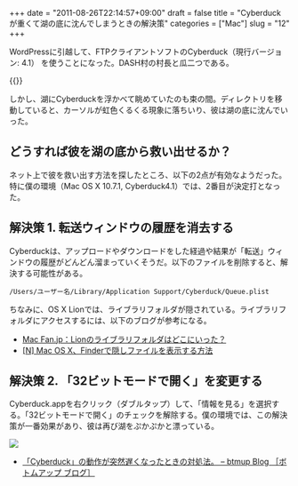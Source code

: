 +++
date = "2011-08-26T22:14:57+09:00"
draft = false
title = "Cyberduck が重くて湖の底に沈んでしまうときの解決策"
categories = ["Mac"]
slug = "12"
+++

WordPressに引越して、FTPクライアントソフトのCyberduck（現行バージョン: 4.1） を使うことになった。DASH村の村長と瓜二つである。

{{<app id="409222199" title="Cyberduck 4.1.1（￥2,100）" src="http://a3.mzstatic.com/us/r1000/100/Purple/fc/90/07/mzi.xvwkhodl.100x100-75.png">}}

しかし、湖にCyberduckを浮かべて眺めていたのも束の間。ディレクトリを移動していると、カーソルが虹色くるくる現象に落ちいり、彼は湖の底に沈んでいった。

## どうすれば彼を湖の底から救い出せるか？

ネット上で彼を救い出す方法を探したところ、以下の2点が有効なようだった。特に僕の環境（Mac OS X 10.7.1, Cyberduck4.1）では、2番目が決定打となった。

## 解決策 1. 転送ウィンドウの履歴を消去する

Cyberduckは、アップロードやダウンロードをした経過や結果が「転送」ウィンドウの履歴がどんどん溜まっていくそうだ。以下のファイルを削除すると、解決する可能性がある。

```
/Users/ユーザー名/Library/Application Support/Cyberduck/Queue.plist
```

ちなみに、OS X Lionでは、ライブラリフォルダが隠されている。ライブラリフォルダにアクセスするには、以下のブログが参考になる。

* [Mac Fan.jp：Lionのライブラリフォルダはどこにいった？](http://macfan.jp/guide/2011/07/26/lion_2.html)
* [[N] Mac OS X、Finderで隠しファイルを表示する方法](http://netafull.net/macosx/014755.html)

## 解決策 2. 「32ビットモードで開く」を変更する

Cyberduck.appを右クリック（ダブルタップ）して、「情報を見る」を選択する。「32ビットモードで開く」のチェックを解除する。僕の環境では、この解決策が一番効果があり、彼は再び湖をぷかぷかと漂っている。

![](/images/2011/09/0012_1.jpg)

* [「Cyberduck」の動作が突然遅くなったときの対処法。 – btmup Blog ［ボトムアップ ブログ］](http://blog.btmup.com/web-general/cyberduck.html?view=co_list)
